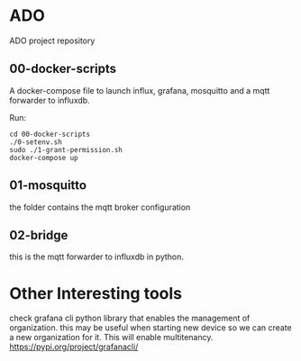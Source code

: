 # ADO
ADO project repository

## 00-docker-scripts
A docker-compose file to launch influx, grafana, mosquitto and a mqtt forwarder to influxdb.

Run:
```
cd 00-docker-scripts
./0-setenv.sh
sudo ./1-grant-permission.sh
docker-compose up
```

## 01-mosquitto
the folder contains the mqtt broker configuration

## 02-bridge
this is the mqtt forwarder to influxdb in python.

# Other Interesting tools

check grafana cli python library that enables the management of organization. this may be useful when starting new device so we can create a new organization for it. This will enable multitenancy. 
https://pypi.org/project/grafanacli/
